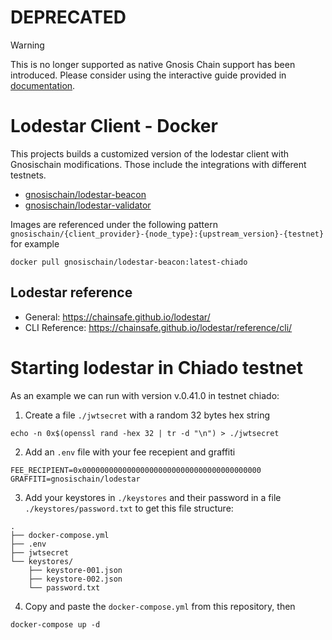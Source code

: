 # DEPRECATED
> [!WARNING]  
> This is no longer supported as native Gnosis Chain support has been introduced. Please consider using the interactive guide provided in [documentation](https://docs.gnosischain.com/node/manual/).

# Lodestar Client - Docker

This projects builds a customized version of the lodestar client with Gnosischain modifications. Those include the integrations with different testnets.

- [gnosischain/lodestar-beacon](https://hub.docker.com/repository/docker/gnosischain/lodestar-beacon)
- [gnosischain/lodestar-validator](https://hub.docker.com/repository/docker/gnosischain/lodestar-validator)

Images are referenced under the following pattern `gnosischain/{client_provider}-{node_type}:{upstream_version}-{testnet}` for example

```
docker pull gnosischain/lodestar-beacon:latest-chiado
```

## Lodestar reference

- General: https://chainsafe.github.io/lodestar/
- CLI Reference: https://chainsafe.github.io/lodestar/reference/cli/

# Starting lodestar in Chiado testnet

As an example we can run with version v.0.41.0 in testnet chiado:

1. Create a file `./jwtsecret` with a random 32 bytes hex string

```
echo -n 0x$(openssl rand -hex 32 | tr -d "\n") > ./jwtsecret
```

2. Add an `.env` file with your fee recepient and graffiti

```
FEE_RECIPIENT=0x0000000000000000000000000000000000000000
GRAFFITI=gnosischain/lodestar
```

3. Add your keystores in `./keystores` and their password in a file `./keystores/password.txt` to get this file structure:

```
.
├── docker-compose.yml
├── .env
├── jwtsecret
└── keystores/
    ├── keystore-001.json
    ├── keystore-002.json
    └── password.txt
```

4. Copy and paste the `docker-compose.yml` from this repository, then

```
docker-compose up -d
```
